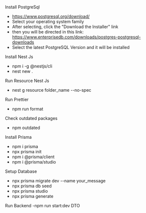 Install PostgreSql

- https://www.postgresql.org/download/
- Select your operating system family
- After selecting, click the "Download the Installer" link
- then you will be directed in this link: https://www.enterprisedb.com/downloads/postgres-postgresql-downloads
- Select the latest PostgreSQL Version and it will be installed

Install Nest Js

- npm i -g @nestjs/cli
- nest new .

Run Resource Nest Js
- nest g resource folder_name --no-spec

Run Prettier

- npm run format

Check outdated packages

- npm outdated

Install Prisma

- npm i prisma
- npx prisma init
- npm i @prisma/client
- npm i @prisma/studio

Setup Database

- npx prisma migrate dev --name your_message
- npx prisma db seed
- npx prisma studio
- npx prisma generate

Run Backend
-npm run start:dev
DTO
